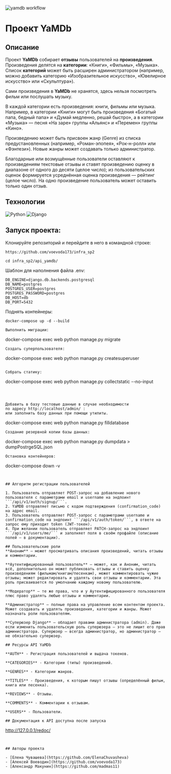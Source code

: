 ![yamdb workflow](https://github.com/voevoda173/yamdb_final/actions/workflows/yamdb_workflow.yml/badge.svg)

# Проект YaMDb

## Описание
Проект **YaMDb** собирает **отзывы** пользователей на **произведения**. Произведения делятся на **категории**: «Книги», «Фильмы», «Музыка». Список **категорий** может быть расширен администратором (например, можно добавить категорию «Изобразительное искусство», «Ювелирное искусство» или «Скульптура»).

Сами произведения в **YaMDb** не хранятся, здесь нельзя посмотреть фильм или послушать музыку.

В каждой категории есть произведения: книги, фильмы или музыка. Например, в категории «Книги» могут быть произведения «Богатый папа, бедный папа» и «Думай медленно, решай быстро», а в категории «Музыка» — песня «На заре» группы «Альянс» и «Перемен» группы «Кино».

Произведению может быть присвоен жанр (Genre) из списка предустановленных (например, «Роман-эпопея», «Рок-н-ролл» или «Фэнтези»). Новые жанры может создавать только администратор.

Благодарные или возмущённые пользователи оставляют к произведениям текстовые отзывы и ставят произведению оценку в диапазоне от одного до десяти (целое число); из пользовательских оценок формируется усреднённая оценка произведения — рейтинг (целое число). На одно произведение пользователь может оставить только один отзыв.

## Технологии
![Python](https://www.python.org/static/community_logos/python-logo-generic.svg)
![Django](https://static.djangoproject.com/img/logos/django-logo-positive.svg)

## Запуск проекта:

Клонируйте репозиторий и перейдите в него в командной строке:

```
https://github.com/voevoda173/infra_sp2
```
```
cd infra_sp2/api_yamdb/
```
Шаблон для наполнения файла .env:
```
DB_ENGINE=django.db.backends.postgresql
DB_NAME=postgres
POSTGRES_USER=postgres
POSTGRES_PASSWORD=postgres
DB_HOST=db
DB_PORT=5432
```

Поднять контейнеры:
```
docker-compose up -d --build
```

```
Выполнить миграции:
```
docker-compose exec web python manage.py migrate
```
Создать суперпользователя:
```
docker-compose exec web python manage.py createsuperuser
```

Собрать статику:
```
docker-compose exec web python manage.py collectstatic --no-input
```



Добавить в базу тестовые данные в случае необходимости
по адресу http://localhost/admin/ :
или заполнить базу данных при помощи утилиты.
```
docker-compose exec web python manage.py filldatabase
```
Создание резервной копии базы данных:
```
docker-compose exec web python manage.py dumpdata > dumpPostrgeSQL.json
```
Остановка контейнеров:
```
docker-compose down -v
```


## Алгоритм регистрации пользователей

1. Пользователь отправляет POST-запрос на добавление нового пользователя с параметрами email и username на эндпоинт ```/api/v1/auth/signup/```.
2. YaMDB отправляет письмо с кодом подтверждения (confirmation_code) на адрес email.
3. Пользователь отправляет POST-запрос с параметрами username и confirmation_code на эндпоинт ```/api/v1/auth/token/```, в ответе на запрос ему приходит token (JWT-токен).
4. При желании пользователь отправляет PATCH-запрос на эндпоинт ```/api/v1/users/me/``` и заполняет поля в своём профайле (описание полей — в документации).

## Пользовательские роли
**Аноним** — может просматривать описания произведений, читать отзывы и комментарии.

**Аутентифицированный пользователь** — может, как и Аноним, читать всё, дополнительно он может публиковать отзывы и ставить оценку произведениям (фильмам/книгам/песенкам), может комментировать чужие отзывы; может редактировать и удалять свои отзывы и комментарии. Эта роль присваивается по умолчанию каждому новому пользователю.

**Модератор** — те же права, что и у Аутентифицированного пользователя плюс право удалять любые отзывы и комментарии.

**Администратор** — полные права на управление всем контентом проекта. Может создавать и удалять произведения, категории и жанры. Может назначать роли пользователям.

**Суперюзер Django** — обладает правами администратора (admin). Даже если изменить пользовательскую роль суперюзера — это не лишит его прав администратора. Суперюзер — всегда администратор, но администратор — не обязательно суперюзер.

## Ресурсы API YaMDb

**AUTH** - Регистрация пользователей и выдача токенов.

**CATEGORIES** - Категории (типы) произведений.

**GENRES** - Категории жанров.

**TITLES** - Произведения, к которым пишут отзывы (определённый фильм, книга или песенка).

**REVIEWS** - Отзывы.

**COMMENTS** - Комментарии к отзывам.

**USERS** - Пользователи.

## Документация к API доступна после запуска
```
http://127.0.0.1/redoc/
```


## Авторы проекта

- [Елена Чувашева](https://github.com/ElenaChuvasheva)
- [Алексей Воеводин](https://github.com/voevoda173)
- [Александр Макунин](https://github.com/madmas11)
